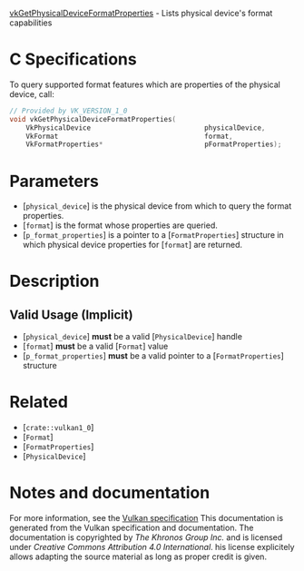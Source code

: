 [vkGetPhysicalDeviceFormatProperties](https://www.khronos.org/registry/vulkan/specs/1.3-extensions/man/html/vkGetPhysicalDeviceFormatProperties.html) - Lists physical device's format capabilities

# C Specifications
To query supported format features which are properties of the physical
device, call:
```c
// Provided by VK_VERSION_1_0
void vkGetPhysicalDeviceFormatProperties(
    VkPhysicalDevice                            physicalDevice,
    VkFormat                                    format,
    VkFormatProperties*                         pFormatProperties);
```

# Parameters
- [`physical_device`] is the physical device from which to query the format properties.
- [`format`] is the format whose properties are queried.
- [`p_format_properties`] is a pointer to a [`FormatProperties`] structure in which physical device properties for [`format`] are returned.

# Description
## Valid Usage (Implicit)
-  [`physical_device`] **must**  be a valid [`PhysicalDevice`] handle
-  [`format`] **must**  be a valid [`Format`] value
-  [`p_format_properties`] **must**  be a valid pointer to a [`FormatProperties`] structure

# Related
- [`crate::vulkan1_0`]
- [`Format`]
- [`FormatProperties`]
- [`PhysicalDevice`]

# Notes and documentation
For more information, see the [Vulkan specification](https://www.khronos.org/registry/vulkan/specs/1.3-extensions/html/vkspec.html)
This documentation is generated from the Vulkan specification and documentation.
The documentation is copyrighted by *The Khronos Group Inc.* and is licensed under *Creative Commons Attribution 4.0 International*.
his license explicitely allows adapting the source material as long as proper credit is given.
        